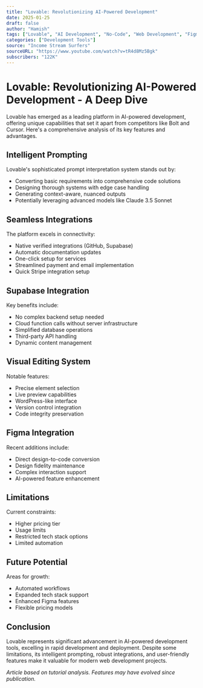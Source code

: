 ```yaml
---
title: "Lovable: Revolutionizing AI-Powered Development"
date: 2025-01-25
draft: false
author: "Hamish"
tags: ["Lovable", "AI Development", "No-Code", "Web Development", "Figma"]
categories: ["Development Tools"]
source: "Income Stream Surfers"
sourceURL: "https://www.youtube.com/watch?v=tR4d8Mz5Bgk"
subscribers: "122K"
---
```


# Lovable: Revolutionizing AI-Powered Development - A Deep Dive

Lovable has emerged as a leading platform in AI-powered development, offering unique capabilities that set it apart from competitors like Bolt and Cursor. Here's a comprehensive analysis of its key features and advantages.

## Intelligent Prompting
Lovable's sophisticated prompt interpretation system stands out by:
* Converting basic requirements into comprehensive code solutions
* Designing thorough systems with edge case handling
* Generating context-aware, nuanced outputs
* Potentially leveraging advanced models like Claude 3.5 Sonnet

## Seamless Integrations
The platform excels in connectivity:
* Native verified integrations (GitHub, Supabase)
* Automatic documentation updates
* One-click setup for services
* Streamlined payment and email implementation
* Quick Stripe integration setup

## Supabase Integration
Key benefits include:
* No complex backend setup needed
* Cloud function calls without server infrastructure
* Simplified database operations
* Third-party API handling
* Dynamic content management

## Visual Editing System
Notable features:
* Precise element selection
* Live preview capabilities
* WordPress-like interface
* Version control integration
* Code integrity preservation

## Figma Integration
Recent additions include:
* Direct design-to-code conversion
* Design fidelity maintenance
* Complex interaction support
* AI-powered feature enhancement

## Limitations
Current constraints:
* Higher pricing tier
* Usage limits
* Restricted tech stack options
* Limited automation

## Future Potential
Areas for growth:
* Automated workflows
* Expanded tech stack support
* Enhanced Figma features
* Flexible pricing models

## Conclusion
Lovable represents significant advancement in AI-powered development tools, excelling in rapid development and deployment. Despite some limitations, its intelligent prompting, robust integrations, and user-friendly features make it valuable for modern web development projects.

*Article based on tutorial analysis. Features may have evolved since publication.*